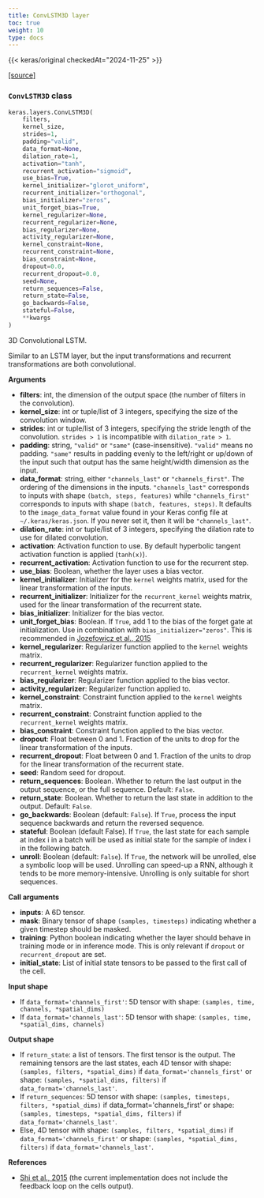 ```yaml
---
title: ConvLSTM3D layer
toc: true
weight: 10
type: docs
---
```


{{< keras/original checkedAt="2024-11-25" >}}

[\[source\]](https://github.com/keras-team/keras/tree/v3.6.0/keras/src/layers/rnn/conv_lstm3d.py#L5)

### `ConvLSTM3D` class

```python
keras.layers.ConvLSTM3D(
    filters,
    kernel_size,
    strides=1,
    padding="valid",
    data_format=None,
    dilation_rate=1,
    activation="tanh",
    recurrent_activation="sigmoid",
    use_bias=True,
    kernel_initializer="glorot_uniform",
    recurrent_initializer="orthogonal",
    bias_initializer="zeros",
    unit_forget_bias=True,
    kernel_regularizer=None,
    recurrent_regularizer=None,
    bias_regularizer=None,
    activity_regularizer=None,
    kernel_constraint=None,
    recurrent_constraint=None,
    bias_constraint=None,
    dropout=0.0,
    recurrent_dropout=0.0,
    seed=None,
    return_sequences=False,
    return_state=False,
    go_backwards=False,
    stateful=False,
    **kwargs
)
```

3D Convolutional LSTM.

Similar to an LSTM layer, but the input transformations and recurrent transformations are both convolutional.

**Arguments**

- **filters**: int, the dimension of the output space (the number of filters in the convolution).
- **kernel_size**: int or tuple/list of 3 integers, specifying the size of the convolution window.
- **strides**: int or tuple/list of 3 integers, specifying the stride length of the convolution. `strides > 1` is incompatible with `dilation_rate > 1`.
- **padding**: string, `"valid"` or `"same"` (case-insensitive). `"valid"` means no padding. `"same"` results in padding evenly to the left/right or up/down of the input such that output has the same height/width dimension as the input.
- **data_format**: string, either `"channels_last"` or `"channels_first"`. The ordering of the dimensions in the inputs. `"channels_last"` corresponds to inputs with shape `(batch, steps, features)` while `"channels_first"` corresponds to inputs with shape `(batch, features, steps)`. It defaults to the `image_data_format` value found in your Keras config file at `~/.keras/keras.json`. If you never set it, then it will be `"channels_last"`.
- **dilation_rate**: int or tuple/list of 3 integers, specifying the dilation rate to use for dilated convolution.
- **activation**: Activation function to use. By default hyperbolic tangent activation function is applied (`tanh(x)`).
- **recurrent_activation**: Activation function to use for the recurrent step.
- **use_bias**: Boolean, whether the layer uses a bias vector.
- **kernel_initializer**: Initializer for the `kernel` weights matrix, used for the linear transformation of the inputs.
- **recurrent_initializer**: Initializer for the `recurrent_kernel` weights matrix, used for the linear transformation of the recurrent state.
- **bias_initializer**: Initializer for the bias vector.
- **unit_forget_bias**: Boolean. If `True`, add 1 to the bias of the forget gate at initialization. Use in combination with `bias_initializer="zeros"`. This is recommended in [Jozefowicz et al., 2015](http://www.jmlr.org/proceedings/papers/v37/jozefowicz15.pdf)
- **kernel_regularizer**: Regularizer function applied to the `kernel` weights matrix.
- **recurrent_regularizer**: Regularizer function applied to the `recurrent_kernel` weights matrix.
- **bias_regularizer**: Regularizer function applied to the bias vector.
- **activity_regularizer**: Regularizer function applied to.
- **kernel_constraint**: Constraint function applied to the `kernel` weights matrix.
- **recurrent_constraint**: Constraint function applied to the `recurrent_kernel` weights matrix.
- **bias_constraint**: Constraint function applied to the bias vector.
- **dropout**: Float between 0 and 1. Fraction of the units to drop for the linear transformation of the inputs.
- **recurrent_dropout**: Float between 0 and 1. Fraction of the units to drop for the linear transformation of the recurrent state.
- **seed**: Random seed for dropout.
- **return_sequences**: Boolean. Whether to return the last output in the output sequence, or the full sequence. Default: `False`.
- **return_state**: Boolean. Whether to return the last state in addition to the output. Default: `False`.
- **go_backwards**: Boolean (default: `False`). If `True`, process the input sequence backwards and return the reversed sequence.
- **stateful**: Boolean (default False). If `True`, the last state for each sample at index i in a batch will be used as initial state for the sample of index i in the following batch.
- **unroll**: Boolean (default: `False`). If `True`, the network will be unrolled, else a symbolic loop will be used. Unrolling can speed-up a RNN, although it tends to be more memory-intensive. Unrolling is only suitable for short sequences.

**Call arguments**

- **inputs**: A 6D tensor.
- **mask**: Binary tensor of shape `(samples, timesteps)` indicating whether a given timestep should be masked.
- **training**: Python boolean indicating whether the layer should behave in training mode or in inference mode. This is only relevant if `dropout` or `recurrent_dropout` are set.
- **initial_state**: List of initial state tensors to be passed to the first call of the cell.

**Input shape**

- If `data_format='channels_first'`: 5D tensor with shape: `(samples, time, channels, *spatial_dims)`
- If `data_format='channels_last'`: 5D tensor with shape: `(samples, time, *spatial_dims, channels)`

**Output shape**

- If `return_state`: a list of tensors. The first tensor is the output. The remaining tensors are the last states, each 4D tensor with shape: `(samples, filters, *spatial_dims)` if `data_format='channels_first'` or shape: `(samples, *spatial_dims, filters)` if `data_format='channels_last'`.
- If `return_sequences`: 5D tensor with shape: `(samples, timesteps, filters, *spatial_dims)` if data_format='channels_first' or shape: `(samples, timesteps, *spatial_dims, filters)` if `data_format='channels_last'`.
- Else, 4D tensor with shape: `(samples, filters, *spatial_dims)` if `data_format='channels_first'` or shape: `(samples, *spatial_dims, filters)` if `data_format='channels_last'`.

**References**

- [Shi et al., 2015](http://arxiv.org/abs/1506.04214v1) (the current implementation does not include the feedback loop on the cells output).
